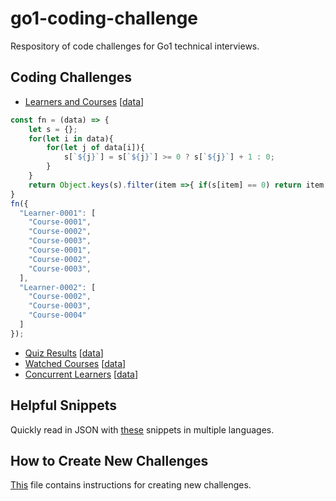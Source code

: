 # go1-coding-challenge
Respository of code challenges for Go1 technical interviews. 


## Coding Challenges

- [Learners and Courses](./learners-and-courses/learners-and-courses.md) [[data](./learners-and-courses/learners-and-courses.data.md)]

```js
const fn = (data) => {
    let s = {};
    for(let i in data){
        for(let j of data[i]){
            s[`${j}`] = s[`${j}`] >= 0 ? s[`${j}`] + 1 : 0;            
        }
    }
    return Object.keys(s).filter(item =>{ if(s[item] == 0) return item;})          
}
fn({
  "Learner-0001": [
    "Course-0001",
    "Course-0002",
    "Course-0003",
    "Course-0001",
    "Course-0002",
    "Course-0003",
  ],
  "Learner-0002": [
    "Course-0002",
    "Course-0003",
    "Course-0004"
  ]
});
```

- [Quiz Results](./quiz-results/quiz-results.md) [[data](./quiz-results/quiz-results.data.md)]
- [Watched Courses](./watched-courses/watched-courses.md) [[data](./watched-courses/watched-courses.data.md)]
- [Concurrent Learners](./concurrent-learners/concurrent-learners.md) [[data](./concurrent-learners/concurrent-learners.data.md)]

## Helpful Snippets

Quickly read in JSON with [these](json-import-examples.md) snippets in multiple languages.

## How to Create New Challenges

[This](HOWTO.md) file contains instructions for creating new challenges.

